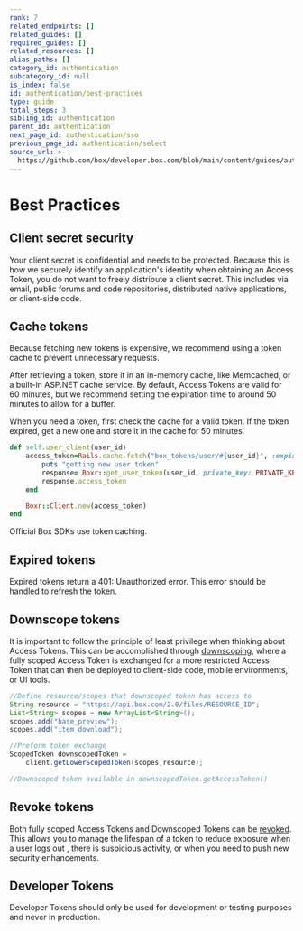 ```yaml
---
rank: 7
related_endpoints: []
related_guides: []
required_guides: []
related_resources: []
alias_paths: []
category_id: authentication
subcategory_id: null
is_index: false
id: authentication/best-practices
type: guide
total_steps: 3
sibling_id: authentication
parent_id: authentication
next_page_id: authentication/sso
previous_page_id: authentication/select
source_url: >-
  https://github.com/box/developer.box.com/blob/main/content/guides/authentication/best-practices.md
---
```

# Best Practices

## Client secret security

Your client secret is confidential and needs to be protected. Because this is
how we securely identify an application's identity when obtaining an
Access Token, you do not want to freely distribute a client secret. This
includes via email, public forums and code repositories, distributed native
applications, or client-side code.

## Cache tokens

Because fetching new tokens is expensive, we recommend using a token cache
to prevent unnecessary requests.

After retrieving a token, store it in an in-memory cache, like Memcached, or a
built-in ASP.NET cache service. By default, Access Tokens are valid for 60
minutes, but we recommend setting the expiration time to around 50 minutes to
allow for a buffer.

When you need a token, first check the cache for a valid token. If the token
expired, get a new one and store it in the cache for 50 minutes.

```ruby
def self.user_client(user_id)
    access_token=Rails.cache.fetch("box_tokens/user/#{user_id}", :expires_in => 50.minutes) do
        puts "getting new user token"
        response= Boxr::get_user_token(user_id, private_key: PRIVATE_KEY, private_key_password: ENV['JWT_PRIVATE_KEY_PASSWORD'])
        response.access_token
    end

    Boxr::Client.new(access_token)
end
```

<Message tip>

Official Box SDKs use token caching.

</Message>

## Expired tokens

Expired tokens return a 401: Unauthorized error. This error should be handled
to refresh the token.

## Downscope tokens

It is important to follow the principle of least privilege when thinking about
Access Tokens. This can be accomplished through [downscoping][downscope], where
a fully scoped Access Token is exchanged for a more restricted Access Token that
can then be deployed to client-side code, mobile environments, or UI tools.

```java
//Define resource/scopes that downscoped token has access to
String resource = "https://api.box.com/2.0/files/RESOURCE_ID";
List<String> scopes = new ArrayList<String>();
scopes.add("base_preview");
scopes.add("item_download");

//Preform token exchange
ScopedToken downscopedToken =
    client.getLowerScopedToken(scopes,resource);

//Downscoped token available in downscopedToken.getAccessToken()
```

## Revoke tokens

Both fully scoped Access Tokens and Downscoped Tokens can be [revoked][revoke].
This allows you to manage the lifespan of a token to reduce exposure when a user
logs out , there is suspicious activity, or when you need to push new security
enhancements.

## Developer Tokens

Developer Tokens should only be used for development or testing purposes and
never in production.

[downscope]: g://authentication/tokens/downscope/
[revoke]: g://authentication/tokens/revoke/